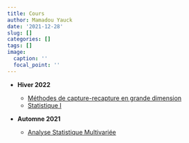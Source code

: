 ```yaml
---
title: Cours
author: Mamadou Yauck
date: '2021-12-28'
slug: []
categories: []
tags: []
image:
  caption: ''
  focal_point: ''
---
```


- **Hiver 2022**
    * [Méthodes de capture-recapture en grande dimension](https://etudier.uqam.ca/cours?sigle=MAT998M)
    * [Statistique I](https://etudier.uqam.ca/cours?sigle=STT1000)



- **Automne 2021**
    * [Analyse Statistique Multivariée](https://etudier.uqam.ca/cours?sigle=MAT8081)

